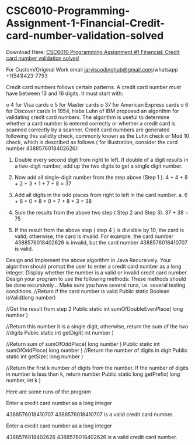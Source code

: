 # CSC6010-Programming-Assignment-1-Financial-Credit-card-number-validation-solved

Download Here: [CSC6010 Programming Assignment #1 Financial: Credit card number validation solved](https://jarviscodinghub.com/assignment/programming-assignment-1-financial-credit-card-number-validation-solution/)

For Custom/Original Work email jarviscodinghub@gmail.com/whatsapp +1(541)423-7793

Credit card numbers follows certain patterns. A credit card number must have between 13 and 16 digits. It must start with:

o 4 for Visa cards
o 5 for Master cards
o 37 for American Express cards
o 6 for Discover cards
In 1954, Habs Luhn of IBM proposed an algorithm for validating credit card numbers. The algorithm is useful to determine whether a card number is entered correctly or whether a credit card is scanned correctly by a scanner. Credit card numbers are generated following this validity check, commonly known as the Luhn check or Mod 10 check, which is described as follows ( for illustration, consider the card number 4388576018402626):

1. Double every second digit from right to left. If double of a digit results in a two-digit number, add up the two digits to get a single digit number.

2. Now add all single-digit number from the step above (Step 1 ).
4 + 4 + 8 + 2 + 3 + 1 + 7 + 8 = 37

3. Add all digits in the odd places from right to left in the card number.
a. 6 + 6 + 0 + 8 + 0 + 7 + 8 + 3 = 38

4. Sum the results from the above two step ( Step 2 and Step 3).
37 + 38 = 75

5. If the result from the above step ( step 4 ) is divisible by 10, the card is valid; otherwise, the card is invalid. For example, the card number 4388576018402626 is invalid, but the card number 4388576018410707 is valid.

Design and Implement the above algorithm in Java Recursively. Your algorithm should prompt the user to enter a credit card number as a long integer. Display whether the number is a valid or invalid credit card number. Design your program to use the following methods: These methods should be done recursively… Make sure you have several runs, i.e. several testing conditions.
//Return if the card number is valid
Public static Boolean isValid(long number)

//Get the result from step 2
Public static int sumOfDoubleEvenPlace( long number )

//Return this number it is a single digit, otherwise, return the sum of the two //digits
Public static int getDigit( int number )

//Return sum of sumOfOddPlace( long number )
Public static int sumOfOddPlace( long number )
//Return the number of digits in digit
Public static int getSize( long number )

//Return the first k number of digits from the number. If the number of digits in number is less than k, return number
Public static long getPrefix( long number, int k )

Here are some runs of the program

Enter a credit card number as a long integer

4388576018410707
4388576018410707 is a valid credit card number.

Enter a credit card number as a long integer

4388576018402626
4388576018402626 is a valid credit card number.
